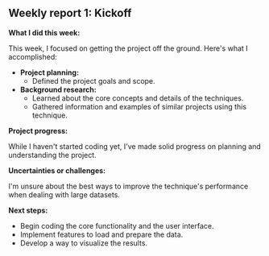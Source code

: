 ## Weekly report 1: Kickoff

**What I did this week:**

This week, I focused on getting the project off the ground. Here's what I accomplished:

- **Project planning:**
  - Defined the project goals and scope.
- **Background research:**
  - Learned about the core concepts and details of the techniques.
  - Gathered information and examples of similar projects using this technique.

**Project progress:**

While I haven't started coding yet, I've made solid progress on planning and understanding the project.

**Uncertainties or challenges:**

I'm unsure about the best ways to improve the technique's performance when dealing with large datasets.

**Next steps:**

- Begin coding the core functionality and the user interface.
- Implement features to load and prepare the data.
- Develop a way to visualize the results.
